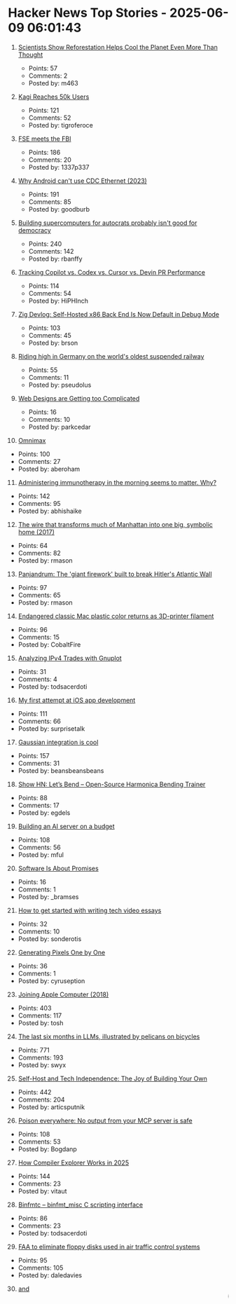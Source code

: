 # Hacker News Top Stories - 2025-06-09 06:01:43

1. [Scientists Show Reforestation Helps Cool the Planet Even More Than Thought](https://news.ucr.edu/articles/2025/05/29/does-planting-trees-really-help-cool-planet)
   - Points: 57
   - Comments: 2
   - Posted by: m463

2. [Kagi Reaches 50k Users](https://kagi.com/stats?stat=members)
   - Points: 121
   - Comments: 52
   - Posted by: tigroferoce

3. [FSE meets the FBI](https://blog.freespeechextremist.com/blog/fse-vs-fbi.html)
   - Points: 186
   - Comments: 20
   - Posted by: 1337p337

4. [Why Android can't use CDC Ethernet (2023)](https://jordemort.dev/blog/why-android-cant-use-cdc-ethernet/)
   - Points: 191
   - Comments: 85
   - Posted by: goodburb

5. [Building supercomputers for autocrats probably isn't good for democracy](https://helentoner.substack.com/p/supercomputers-for-autocrats)
   - Points: 240
   - Comments: 142
   - Posted by: rbanffy

6. [Tracking Copilot vs. Codex vs. Cursor vs. Devin PR Performance](https://aavetis.github.io/ai-pr-watcher/)
   - Points: 114
   - Comments: 54
   - Posted by: HiPHInch

7. [Zig Devlog: Self-Hosted x86 Back End Is Now Default in Debug Mode](https://ziglang.org/devlog/2025/#2025-06-08)
   - Points: 103
   - Comments: 45
   - Posted by: brson

8. [Riding high in Germany on the world's oldest suspended railway](https://www.theguardian.com/travel/2025/jun/09/riding-high-in-germany-on-the-worlds-oldest-suspended-railway)
   - Points: 55
   - Comments: 11
   - Posted by: pseudolus

9. [Web Designs are Getting too Complicated](https://websmith.studio/blog/website-designs-are-getting-too-complicated/)
   - Points: 16
   - Comments: 10
   - Posted by: parkcedar

10. [Omnimax](https://computer.rip/2025-06-08-Omnimax.html)
   - Points: 100
   - Comments: 27
   - Posted by: aberoham

11. [Administering immunotherapy in the morning seems to matter. Why?](https://www.owlposting.com/p/the-time-of-day-that-immunotherapy)
   - Points: 142
   - Comments: 95
   - Posted by: abhishaike

12. [The wire that transforms much of Manhattan into one big, symbolic home (2017)](https://www.atlasobscura.com/articles/eruv-manhattan-invisible-wire-jewish-symbolic-religious-home)
   - Points: 64
   - Comments: 82
   - Posted by: rmason

13. [Panjandrum: The 'giant firework' built to break Hitler's Atlantic Wall](https://www.bbc.com/future/article/20250603-the-giant-firework-built-to-break-hitlers-atlantic-wall)
   - Points: 97
   - Comments: 65
   - Posted by: rmason

14. [Endangered classic Mac plastic color returns as 3D-printer filament](https://arstechnica.com/apple/2025/06/new-filament-lets-you-3d-print-parts-in-authentic-1980s-apple-computer-color/)
   - Points: 96
   - Comments: 15
   - Posted by: CobaltFire

15. [Analyzing IPv4 Trades with Gnuplot](https://ipv4a-5539ad.gitlab.io/)
   - Points: 31
   - Comments: 4
   - Posted by: todsacerdoti

16. [My first attempt at iOS app development](https://mgx.me/my-first-attempt-at-ios-app-development)
   - Points: 111
   - Comments: 66
   - Posted by: surprisetalk

17. [Gaussian integration is cool](https://rohangautam.github.io/blog/chebyshev_gauss/)
   - Points: 157
   - Comments: 31
   - Posted by: beansbeansbeans

18. [Show HN: Let’s Bend – Open-Source Harmonica Bending Trainer](https://letsbend.de)
   - Points: 88
   - Comments: 17
   - Posted by: egdels

19. [Building an AI server on a budget](https://www.informationga.in/blog/building-an-ai-server-on-a-budget)
   - Points: 108
   - Comments: 56
   - Posted by: mful

20. [Software Is About Promises](https://www.bramadams.dev/software-is-about-promises/)
   - Points: 16
   - Comments: 1
   - Posted by: _bramses

21. [How to get started with writing tech video essays](undefined)
   - Points: 32
   - Comments: 10
   - Posted by: sonderotis

22. [Generating Pixels One by One](https://tunahansalih.github.io/blog/autoregressive-vision-generation-part-1/)
   - Points: 36
   - Comments: 1
   - Posted by: cyruseption

23. [Joining Apple Computer (2018)](https://www.folklore.org/Joining_Apple_Computer.html)
   - Points: 403
   - Comments: 117
   - Posted by: tosh

24. [The last six months in LLMs, illustrated by pelicans on bicycles](https://simonwillison.net/2025/Jun/6/six-months-in-llms/)
   - Points: 771
   - Comments: 193
   - Posted by: swyx

25. [Self-Host and Tech Independence: The Joy of Building Your Own](https://www.ssp.sh/blog/self-host-self-independence/)
   - Points: 442
   - Comments: 204
   - Posted by: articsputnik

26. [Poison everywhere: No output from your MCP server is safe](https://www.cyberark.com/resources/threat-research-blog/poison-everywhere-no-output-from-your-mcp-server-is-safe)
   - Points: 108
   - Comments: 53
   - Posted by: Bogdanp

27. [How Compiler Explorer Works in 2025](https://xania.org/202506/how-compiler-explorer-works)
   - Points: 144
   - Comments: 23
   - Posted by: vitaut

28. [Binfmtc – binfmt_misc C scripting interface](https://www.netfort.gr.jp/~dancer/software/binfmtc.html.en)
   - Points: 86
   - Comments: 23
   - Posted by: todsacerdoti

29. [FAA to eliminate floppy disks used in air traffic control systems](https://www.tomshardware.com/pc-components/storage/the-faa-seeks-to-eliminate-floppy-disk-usage-in-air-traffic-control-systems)
   - Points: 95
   - Comments: 105
   - Posted by: daledavies

30. [<Blink> and <Marquee> (2020)](https://danq.me/2020/11/11/blink-and-marquee/)
   - Points: 211
   - Comments: 164
   - Posted by: ghssds

